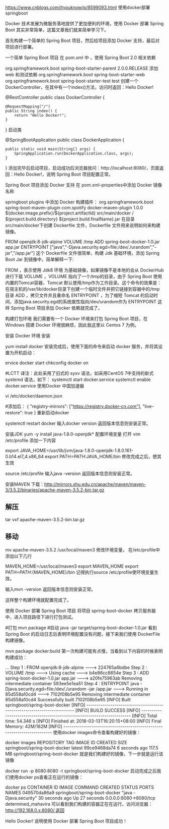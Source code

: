 https://www.cnblogs.com/ityouknow/p/8599093.html
使用docker部署springboot

Docker 技术发展为微服务落地提供了更加便利的环境，使用 Docker 部署 Spring Boot 其实非常简单，这篇文章我们就来简单学习下。

首先构建一个简单的 Spring Boot 项目，然后给项目添加 Docker 支持，最后对项目进行部署。

一个简单 Spring Boot 项目
在 pom.xml 中 ，使用 Spring Boot 2.0 相关依赖

<parent>
    <groupId>org.springframework.boot</groupId>
    <artifactId>spring-boot-starter-parent</artifactId>
    <version>2.0.0.RELEASE</version>
</parent>
添加 web 和测试依赖

<dependencies>
     <dependency>
    <groupId>org.springframework.boot</groupId>
    <artifactId>spring-boot-starter-web</artifactId>
    </dependency>
    <dependency>
        <groupId>org.springframework.boot</groupId>
        <artifactId>spring-boot-starter-test</artifactId>
        <scope>test</scope>
    </dependency>
</dependencies>
创建一个 DockerController，在其中有一个index()方法，访问时返回：Hello Docker!

@RestController
public class DockerController {
    
    @RequestMapping("/")
    public String index() {
        return "Hello Docker!";
    }
}
启动类

@SpringBootApplication
public class DockerApplication {

    public static void main(String[] args) {
        SpringApplication.run(DockerApplication.class, args);
    }
}
添加完毕后启动项目，启动成功后浏览器放问：http://localhost:8080/，页面返回：Hello Docker!，说明 Spring Boot 项目配置正常。

Spring Boot 项目添加 Docker 支持
在 pom.xml-properties中添加 Docker 镜像名称

<properties>
    <docker.image.prefix>springboot</docker.image.prefix>
</properties>
plugins 中添加 Docker 构建插件：

<build>
    <plugins>
        <plugin>
            <groupId>org.springframework.boot</groupId>
            <artifactId>spring-boot-maven-plugin</artifactId>
        </plugin>
        <!-- Docker maven plugin -->
        <plugin>
            <groupId>com.spotify</groupId>
            <artifactId>docker-maven-plugin</artifactId>
            <version>1.0.0</version>
            <configuration>
                <imageName>${docker.image.prefix}/${project.artifactId}</imageName>
                <dockerDirectory>src/main/docker</dockerDirectory>
                <resources>
                    <resource>
                        <targetPath>/</targetPath>
                        <directory>${project.build.directory}</directory>
                        <include>${project.build.finalName}.jar</include>
                    </resource>
                </resources>
            </configuration>
        </plugin>
        <!-- Docker maven plugin -->
    </plugins>
</build>
在目录src/main/docker下创建 Dockerfile 文件，Dockerfile 文件用来说明如何来构建镜像。

FROM openjdk:8-jdk-alpine
VOLUME /tmp
ADD spring-boot-docker-1.0.jar app.jar
ENTRYPOINT ["java","-Djava.security.egd=file:/dev/./urandom","-jar","/app.jar"]
这个 Dockerfile 文件很简单，构建 Jdk 基础环境，添加 Spring Boot Jar 到镜像中，简单解释一下:

FROM ，表示使用 Jdk8 环境 为基础镜像，如果镜像不是本地的会从 DockerHub 进行下载
VOLUME ，VOLUME 指向了一个/tmp的目录，由于 Spring Boot 使用内置的Tomcat容器，Tomcat 默认使用/tmp作为工作目录。这个命令的效果是：在宿主机的/var/lib/docker目录下创建一个临时文件并把它链接到容器中的/tmp目录
ADD ，拷贝文件并且重命名
ENTRYPOINT ，为了缩短 Tomcat 的启动时间，添加java.security.egd的系统属性指向/dev/urandom作为 ENTRYPOINT
这样 Spring Boot 项目添加 Docker 依赖就完成了。

构建打包环境
我们需要有一个 Docker 环境来打包 Spring Boot 项目，在 Windows 搭建 Docker 环境很麻烦，因此我这里以 Centos 7 为例。

安装 Docker 环境
安装

yum install docker
安装完成后，使用下面的命令来启动 docker 服务，并将其设置为开机启动：

ervice docker start
chkconfig docker on

#LCTT 译注：此处采用了旧式的 sysv 语法，如采用CentOS 7中支持的新式 systemd 语法，如下：
systemctl  start docker.service
systemctl  enable docker.service
使用Docker 中国加速器

vi  /etc/docker/daemon.json

#添加后：
{
    "registry-mirrors": ["https://registry.docker-cn.com"],
    "live-restore": true
}
重新启动docker

systemctl restart docker
输入docker version 返回版本信息则安装正常。

安装JDK
yum -y install java-1.8.0-openjdk*
配置环境变量
打开 vim /etc/profile
添加一下内容

export JAVA_HOME=/usr/lib/jvm/java-1.8.0-openjdk-1.8.0.161-0.b14.el7_4.x86_64 
export PATH=$PATH:$JAVA_HOME/bin 
修改完成之后，使其生效

source /etc/profile
输入java -version 返回版本信息则安装正常。

安装MAVEN
下载：http://mirrors.shu.edu.cn/apache/maven/maven-3/3.5.2/binaries/apache-maven-3.5.2-bin.tar.gz

## 解压
tar vxf apache-maven-3.5.2-bin.tar.gz
## 移动
mv apache-maven-3.5.2 /usr/local/maven3
修改环境变量， 在/etc/profile中添加以下几行

MAVEN_HOME=/usr/local/maven3
export MAVEN_HOME
export PATH=${PATH}:${MAVEN_HOME}/bin
记得执行source /etc/profile使环境变量生效。

输入mvn -version 返回版本信息则安装正常。

这样整个构建环境就配置完成了。

使用 Docker 部署 Spring Boot 项目
将项目 spring-boot-docker 拷贝服务器中，进入项目路径下进行打包测试。

#打包
mvn package
#启动
java -jar target/spring-boot-docker-1.0.jar
看到 Spring Boot 的启动日志后表明环境配置没有问题，接下来我们使用 DockerFile 构建镜像。

mvn package docker:build
第一次构建可能有点慢，当看到以下内容的时候表明构建成功：

...
Step 1 : FROM openjdk:8-jdk-alpine
 ---> 224765a6bdbe
Step 2 : VOLUME /tmp
 ---> Using cache
 ---> b4e86cc8654e
Step 3 : ADD spring-boot-docker-1.0.jar app.jar
 ---> a20fe75963ab
Removing intermediate container 593ee5e1ea51
Step 4 : ENTRYPOINT java -Djava.security.egd=file:/dev/./urandom -jar /app.jar
 ---> Running in 85d558a10cd4
 ---> 7102f08b5e95
Removing intermediate container 85d558a10cd4
Successfully built 7102f08b5e95
[INFO] Built springboot/spring-boot-docker
[INFO] ------------------------------------------------------------------------
[INFO] BUILD SUCCESS
[INFO] ------------------------------------------------------------------------
[INFO] Total time: 54.346 s
[INFO] Finished at: 2018-03-13T16:20:15+08:00
[INFO] Final Memory: 42M/182M
[INFO] ------------------------------------------------------------------------
使用docker images命令查看构建好的镜像：

docker images
REPOSITORY                      TAG                 IMAGE ID            CREATED             SIZE
springboot/spring-boot-docker   latest              99ce9468da74        6 seconds ago       117.5 MB
springboot/spring-boot-docker 就是我们构建好的镜像，下一步就是运行该镜像

docker run -p 8080:8080 -t springboot/spring-boot-docker
启动完成之后我们使用docker ps查看正在运行的镜像：

docker ps
CONTAINER ID        IMAGE                           COMMAND                  CREATED             STATUS              PORTS                    NAMES
049570da86a9        springboot/spring-boot-docker   "java -Djava.security"   30 seconds ago      Up 27 seconds       0.0.0.0:8080->8080/tcp   determined_mahavira
可以看到我们构建的容器正在在运行，访问浏览器：http://192.168.0.x:8080/,返回

Hello Docker!
说明使用 Docker 部署 Spring Boot 项目成功！